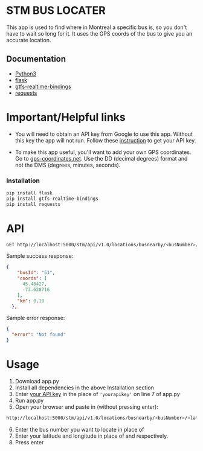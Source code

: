 # STM BUS LOCATER

This app is used to find where in Montreal a specific bus is, so you don't have to wait so long for it. It uses the GPS coords of the bus to give you an accurate location.

## Documentation

* [Python3](https://www.python.org/downloads/)
* [flask](https://flask.palletsprojects.com/en/1.1.x/installation/#install-flask)
* [gtfs-realtime-bindings](https://developers.google.com/transit/gtfs-realtime/examples/python-sample)
* [requests](https://pypi.org/project/requests/)

# Important/Helpful links

* You will need to obtain an API key from Google to use this app. Without this key the app will not run. Follow these [instruction](https://developers.google.com/maps/documentation/directions/get-api-key) to get your API key.

*  To make this app useful, you'll want to add your own GPS coordinates. Go to [gps-coordinates.net](https://www.gps-coordinates.net/). Use the DD (decimal degrees) format and not the DMS (degrees, minutes, seconds).

### Installation

```bash
pip install flask
pip install gtfs-realtime-bindings
pip install requests
```

# API

```bash
GET http://localhost:5000/stm/api/v1.0/locations/busnearby/<busNumber>/<lat>/<long>/
```

Sample success response:

```json
{
    "busId": "51", 
    "coords": [
      45.48427, 
      -73.628716
    ], 
    "km": 0.19
  }, 
```

Sample error response:

```json
{
  "error": "Not found"
}
```

# Usage

1. Download app.py
2. Install all dependencies in the above Installation section
3. Enter [your API key](https://developers.google.com/maps/documentation/directions/get-api-key) in the place of ```'yourapikey'``` on line 7 of app.py
4. Run app.py
5. Open your browser and paste in (without pressing enter):
```bash
http://localhost:5000/stm/api/v1.0/locations/busnearby/<busNumber>/<lat>/<long>/
```
6. Enter the bus number you want to locate in place of <busNumber>
7. Enter your latitude and longitude in place of <lat> and <long> respectively.
8. Press enter